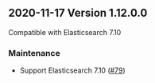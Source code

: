 ## 2020-11-17 Version 1.12.0.0

Compatible with Elasticsearch 7.10

### Maintenance
* Support Elasticsearch 7.10 ([#79](https://github.com/opendistro-for-elasticsearch/job-scheduler/pull/79))